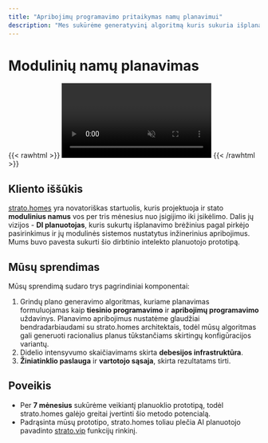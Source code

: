 ```yaml
---
title: "Apribojimų programavimo pritaikymas namų planavimui"
description: "Mes sukūrėme generatyvinį algoritmą kuris sukuria išplanavimus moduliniams namams"
---
```

# Modulinių namų planavimas

{{< rawhtml >}}
<video controls autoplay muted playsinline>
    <source src="/video/strato.mp4" type="video/mp4">
    <img src="/images/strato.png" alt="Strato UI">
</video>
{{< /rawhtml >}}

## Kliento iššūkis

[strato.homes](https://strato.homes/) yra novatoriškas startuolis, kuris projektuoja ir stato **modulinius namus** vos per tris mėnesius nuo įsigijimo iki įsikėlimo. Dalis jų vizijos - **DI planuotojas**, kuris sukurtų išplanavimo brėžinius pagal pirkėjo pasirinkimus ir jų modulinės sistemos nustatytus inžinerinius apribojimus. Mums buvo pavesta sukurti šio dirbtinio intelekto planuotojo prototipą.

## Mūsų sprendimas

Mūsų sprendimą sudaro trys pagrindiniai komponentai:

1. Grindų plano generavimo algoritmas, kuriame planavimas formuluojamas kaip **tiesinio programavimo** ir **apribojimų programavimo** uždavinys. Planavimo apribojimus nustatėme glaudžiai bendradarbiaudami su strato.homes architektais, todėl mūsų algoritmas gali generuoti racionalius planus tūkstančiams skirtingų konfigūracijos variantų.
2. Didelio intensyvumo skaičiavimams skirta **debesijos infrastruktūra**.
3. **Žiniatinklio paslauga** ir **vartotojo sąsaja**, skirta rezultatams tirti.


## Poveikis

- Per **7 mėnesius** sukūrėme veikiantį planuoklio prototipą, todėl strato.homes galėjo greitai įvertinti šio metodo potencialą.
- Padrąsinta mūsų prototipo, strato.homes toliau plečia AI planuotojo pavadinto [strato.vip](https://strato.vip) funkcijų rinkinį.